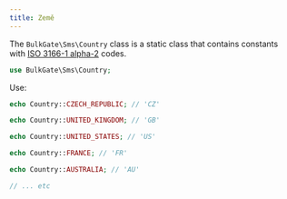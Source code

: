 ```yaml
---
title: Země
---
```


The `BulkGate\Sms\Country` class is a static class that contains constants with [ISO 3166-1 alpha-2](https://en.wikipedia.org/wiki/ISO_3166-1_alpha-2) codes.

``` php
use BulkGate\Sms\Country;
```

Use:

``` php
echo Country::CZECH_REPUBLIC; // 'CZ'

echo Country::UNITED_KINGDOM; // 'GB'

echo Country::UNITED_STATES; // 'US'

echo Country::FRANCE; // 'FR'

echo Country::AUSTRALIA; // 'AU'

// ... etc

```

